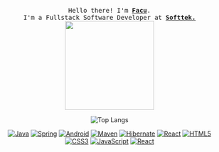 <p align="center">
  <br>
  <samp>
    Hello there! I'm <b><a rel="nofollow noopener noreferrer" target="_blank" href="https://www.linkedin.com/in/facundo-elias-lopez-9899261a1/">Facu</a></b>.
    <br>I'm a Fullstack Software Developer at <b><a href="https://www.softtek.com/" target="_blank">Softtek.</a></b><br>

</samp>

  <img src="https://i.pinimg.com/originals/c0/d3/8c/c0d38c518fdbf6012e0475bb7a0598a5.gif" width="200"/>

</p>


<div align="center">

![Top Langs](https://github-readme-stats.vercel.app/api/top-langs/?username=gazapus&theme=tokyonight)

<a href="#">![Java](http://img.shields.io/badge/-Java-007396?style=flat-square&logo=java&logoColor=ffffff)</a>
<a href="#">![Spring](http://img.shields.io/badge/-Spring-6DB33F?style=flat-square&logo=spring&logoColor=ffffff)</a>
<a href="#">![Android](http://img.shields.io/badge/-Android-3DDC84?style=flat-square&logo=android&logoColor=ffffff)</a>
<a href="#">![Maven](http://img.shields.io/badge/-Maven-1565c0?style=flat-square&logo=apache-maven)</a>
<a href="#">![Hibernate](https://img.shields.io/badge/-Hibernate-002396?style=flat-square&logo=hibernate&logoColor=fffff)</a>
<a href="#">![React](https://img.shields.io/badge/-Python-%23482C34?style=flat-square&logo=python)</a>
<a href="#">![HTML5](https://img.shields.io/badge/-HTML5-%23E44D27?style=flat-square&logo=html5&logoColor=ffffff)</a>
<a href="#">![CSS3](https://img.shields.io/badge/-CSS3-%231572B6?style=flat-square&logo=css3)</a>
<a href="#">![JavaScript](https://img.shields.io/badge/-JavaScript-%23F7DF1C?style=flat-square&logo=javascript&logoColor=000000&labelColor=%23F7DF1C&color=%23FFCE5A)</a>
<a href="#">![React](https://img.shields.io/badge/-React-%23282C34?style=flat-square&logo=react)</a>

  
  </div>
